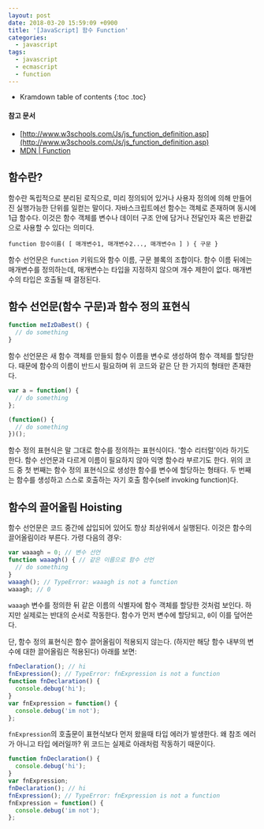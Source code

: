 ```yaml
---
layout: post
date: 2018-03-20 15:59:09 +0900
title: '[JavaScript] 함수 Function'
categories:
  - javascript
tags:
  - javascript
  - ecmascript
  - function
---
```


* Kramdown table of contents
{:toc .toc}

#### 참고 문서

- [http://www.w3schools.com/Js/js_function_definition.asp](http://www.w3schools.com/Js/js_function_definition.asp)
- [MDN \| Function](https://developer.mozilla.org/en-US/docs/Web/JavaScript/Reference/Global_Objects/Function)


## 함수란?

함수란 독립적으로 분리된 로직으로, 미리 정의되어 있거나 사용자 정의에 의해 만들어진 실행가능한 단위를 일컫는 말이다. 자바스크립트에선 함수는 객체로 존재하며 동시에 1급 함수다. 이것은 함수 객체를 변수나 데이터 구조 안에 담거나 전달인자 혹은 반환값으로 사용할 수 있다는 의미다.

```
function 함수이름( [ 매개변수1, 매개변수2..., 매개변수n ] ) { 구문 }
```

함수 선언문은 `function` 키워드와 함수 이름, 구문 블록의 조합이다. 함수 이름 뒤에는 매개변수를 정의하는데, 매개변수는 타입을 지정하지 않으며 개수 제한이 없다. 매개변수의 타입은 호출될 때 결정된다.


## 함수 선언문(함수 구문)과 함수 정의 표현식

```js
function meIzDaBest() {
  // do something
}
```

함수 선언문은 새 함수 객체를 만들되 함수 이름을 변수로 생성하여 함수 객체를 할당한다. 때문에 함수의 이름이 반드시 필요하며 위 코드와 같은 단 한 가지의 형태만 존재한다.

```js
var a = function() {
  // do something
};

(function() {
  // do something
})();
```

함수 정의 표현식은 말 그대로 함수를 정의하는 표현식이다. '함수 리터럴'이라 하기도 한다. 함수 선언문과 다르게 이름이 필요하지 않아 익명 함수라 부르기도 한다. 위의 코드 중 첫 번째는 함수 정의 표현식으로 생성한 함수를 변수에 할당하는 형태다. 두 번째는 함수를 생성하고 스스로 호출하는 자기 호출 함수(self invoking function)다.


## 함수의 끌어올림 Hoisting

함수 선언문은 코드 중간에 삽입되어 있어도 항상 최상위에서 실행된다. 이것은 함수의 끌어올림이라 부른다. 가령 다음의 경우:

```js
var waaagh = 0; // 변수 선언
function waaagh() { // 같은 이름으로 함수 선언
  // do something
}
waaagh(); // TypeError: waaagh is not a function
waaagh; // 0
```

`waaagh` 변수를 정의한 뒤 같은 이름의 식별자에 함수 객체를 할당한 것처럼 보인다. 하지만 실제로는 반대의 순서로 작동한다. 함수가 먼저 변수에 할당되고, `0`이 이를 덮어쓴다.

단, 함수 정의 표현식은 함수 끌어올림이 적용되지 않는다. (하지만 해당 함수 내부의 변수에 대한 끌어올림은 적용된다) 아래를 보면:

```js
fnDeclaration(); // hi
fnExpression(); // TypeError: fnExpression is not a function
function fnDeclaration() {
  console.debug('hi');
}
var fnExpression = function() {
  console.debug('im not');
};
```

`fnExpression`의 호출문이 표현식보다 먼저 왔을때 타입 에러가 발생한다. 왜 참조 에러가 아니고 타입 에러일까? 위 코드는 실제로 아래처럼 작동하기 때문이다.

```js
function fnDeclaration() {
  console.debug('hi');
}
var fnExpression;
fnDeclaration(); // hi
fnExpression(); // TypeError: fnExpression is not a function
fnExpression = function() {
  console.debug('im not');
};
```
